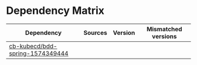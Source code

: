 # Dependency Matrix

Dependency | Sources | Version | Mismatched versions
---------- | ------- | ------- | -------------------
[cb-kubecd/bdd-spring-1574349444](https://github.com/cb-kubecd/bdd-spring-1574349444.git) |  | []() | 
